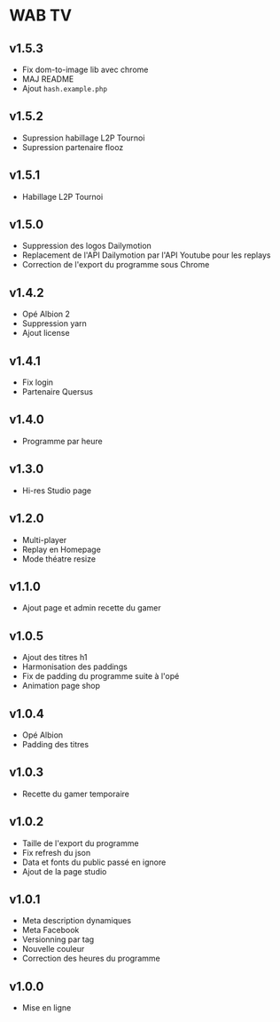 # WAB TV

## v1.5.3
- Fix dom-to-image lib avec chrome
- MAJ README
- Ajout `hash.example.php`

## v1.5.2
- Supression habillage L2P Tournoi 
- Supression partenaire flooz

## v1.5.1
- Habillage L2P Tournoi 

## v1.5.0
- Suppression des logos Dailymotion
- Replacement de l'API Dailymotion par l'API Youtube pour les replays
- Correction de l'export du programme sous Chrome 

## v1.4.2
- Opé Albion 2
- Suppression yarn
- Ajout license

## v1.4.1
- Fix login
- Partenaire Quersus

## v1.4.0
- Programme par heure

## v1.3.0
- Hi-res Studio page

## v1.2.0
- Multi-player
- Replay en Homepage
- Mode théatre resize

## v1.1.0
- Ajout page et admin recette du gamer

## v1.0.5
- Ajout des titres h1
- Harmonisation des paddings
- Fix de padding du programme suite à l'opé
- Animation page shop

## v1.0.4
- Opé Albion
- Padding des titres

## v1.0.3
- Recette du gamer temporaire

## v1.0.2
- Taille de l'export du programme
- Fix refresh du json
- Data et fonts du public passé en ignore
- Ajout de la page studio

## v1.0.1
- Meta description dynamiques
- Meta Facebook
- Versionning par tag
- Nouvelle couleur
- Correction des heures du programme

## v1.0.0
- Mise en ligne
